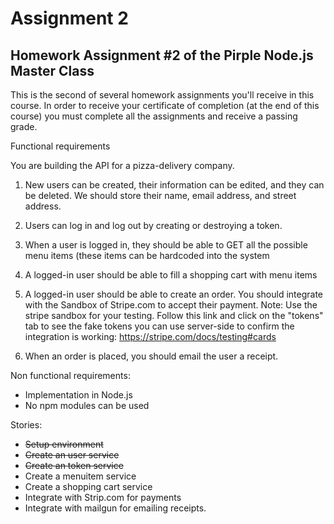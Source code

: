 # Assignment 2
## Homework Assignment #2 of the Pirple Node.js Master Class

This is the second of several homework assignments you'll receive in this course. In order to receive your certificate of completion (at the end of this course) you must complete all the assignments and receive a passing grade.

Functional requirements

You are building the API for a pizza-delivery company.

1. New users can be created, their information can be edited, and they can be deleted. We should store their name, email address, and street address.

2. Users can log in and log out by creating or destroying a token.

3. When a user is logged in, they should be able to GET all the possible menu items (these items can be hardcoded into the system

4. A logged-in user should be able to fill a shopping cart with menu items

5. A logged-in user should be able to create an order. You should integrate with the Sandbox of Stripe.com to accept their payment. Note: Use the stripe sandbox for your testing. Follow this link and click on the "tokens" tab to see the fake tokens you can use server-side to confirm the integration is working: https://stripe.com/docs/testing#cards

6. When an order is placed, you should email the user a receipt. 

Non functional requirements:

- Implementation in Node.js
- No npm modules can be used

Stories:
- ~~Setup environment~~
- ~~Create an user service~~
- ~~Create an token service~~
- Create a menuitem service
- Create a shopping cart service
- Integrate with Strip.com for payments
- Integrate with mailgun for emailing receipts.
